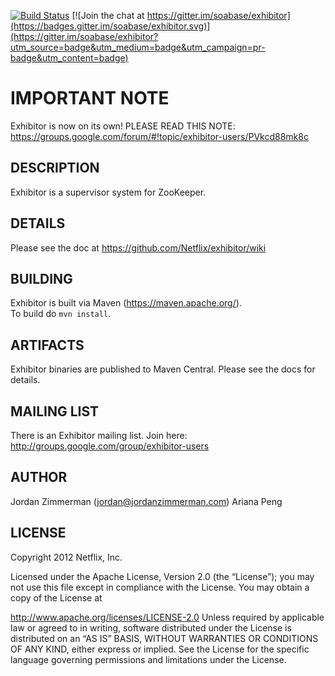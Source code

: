 [![Build Status](https://travis-ci.org/soabase/exhibitor.svg?branch=master)](https://travis-ci.org/soabase/exhibitor) [![Join the chat at https://gitter.im/soabase/exhibitor](https://badges.gitter.im/soabase/exhibitor.svg)](https://gitter.im/soabase/exhibitor?utm_source=badge&utm_medium=badge&utm_campaign=pr-badge&utm_content=badge)

# IMPORTANT NOTE

Exhibitor is now on its own! PLEASE READ THIS NOTE: https://groups.google.com/forum/#!topic/exhibitor-users/PVkcd88mk8c

## DESCRIPTION
Exhibitor is a supervisor system for ZooKeeper.

## DETAILS

Please see the doc at https://github.com/Netflix/exhibitor/wiki

## BUILDING

Exhibitor is built via Maven (https://maven.apache.org/).  
To build do `mvn install`.

## ARTIFACTS

Exhibitor binaries are published to Maven Central. Please see the docs for details.

## MAILING LIST

There is an Exhibitor mailing list. Join here: http://groups.google.com/group/exhibitor-users

## AUTHOR

Jordan Zimmerman (jordan@jordanzimmerman.com)
Ariana Peng

## LICENSE

Copyright 2012 Netflix, Inc.

Licensed under the Apache License, Version 2.0 (the “License”); you may not use this file except in
compliance with the License. You may obtain a copy of the License at

http://www.apache.org/licenses/LICENSE-2.0
Unless required by applicable law or agreed to in writing, software distributed under the License is
distributed on an “AS IS” BASIS, WITHOUT WARRANTIES OR CONDITIONS OF ANY KIND, either express or
implied. See the License for the specific language governing permissions and limitations under the
License.
